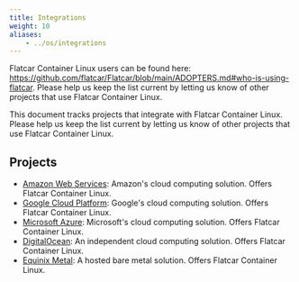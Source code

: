 ```yaml
---
title: Integrations
weight: 10
aliases:
    - ../os/integrations
---
```


Flatcar Container Linux users can be found here: https://github.com/flatcar/Flatcar/blob/main/ADOPTERS.md#who-is-using-flatcar.
Please help us keep the list current by letting us know of other projects that use Flatcar Container Linux.

This document tracks projects that integrate with Flatcar Container Linux. Please help us keep the list current by letting us know of other projects that use Flatcar Container Linux.

## Projects

- [Amazon Web Services](https://aws.amazon.com/marketplace/pp/B01H62FDJM): Amazon's cloud computing solution. Offers Flatcar Container Linux.
- [Google Cloud Platform](https://cloud.google.com/compute/docs/images#os-compute-support): Google's cloud computing solution. Offers Flatcar Container Linux.
- [Microsoft Azure](https://azuremarketplace.microsoft.com/en-us/marketplace/apps/category/compute?subcategories=operating-systems&page=1#): Microsoft's cloud computing solution. Offers Flatcar Container Linux.
- [DigitalOcean](https://www.digitalocean.com/products/linux-distribution/coreos/): An independent cloud computing solution. Offers Flatcar Container Linux.
- [Equinix Metal](https://metal.equinix.com/): A hosted bare metal solution. Offers Flatcar Container Linux.